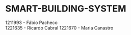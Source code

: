 # SMART-BUILDING-SYSTEM
1211993 - Fábio Pacheco<br>
1221635 - Ricardo Cabral
1221670 - Maria Canastro

